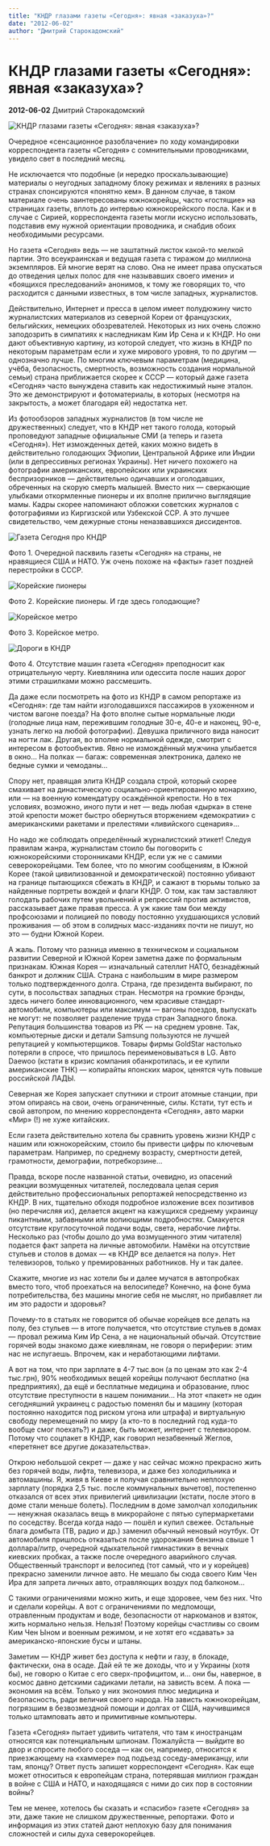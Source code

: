 ```yaml
---
title: "КНДР глазами газеты «Сегодня»: явная «заказуха»?"
date: "2012-06-02"
author: "Дмитрий Старокадомский"
---
```


# КНДР глазами газеты «Сегодня»: явная «заказуха»?

**2012-06-02** Дмитрий Старокадомский

![КНДР глазами газеты «Сегодня»: явная «заказуха»?](http://cs392.userapi.com/u56081989/100679486/x_b2ed0907.jpg)

Очередное «сенсационное разоблачение» по ходу командировки корреспондента газеты «Сегодня» с сомнительными проводниками, увидело свет в последний месяц.

Не исключается что подобные (и нередко проскальзывающие) материалы о неугодных западному блоку режимах и явлениях в разных странах спонсируются «понятно кем». В данном случае, в таком материале очень заинтересованы южнокорейцы, часто «гостящие» на страницах газеты, вплоть до интервью южнокорейского посла. Как и в случае с Сирией, корреспондента газеты могли искусно использовать, подставив ему нужной ориентации проводника, и снабдив обоих необходимыми ресурсами.

Но газета «Сегодня» ведь — не заштатный листок какой-то мелкой партии. Это всеукраинская и ведущая газета c тиражом до миллиона экземпляров. Ей многие верят на слово. Она не имеет права опускаться до отведения целых полос для «не называвших своего имени» и «боящихся преследований» анонимов, к тому же говорящих то, что расходится с данными известных, в том числе западных, журналистов.

Действительно, Интернет и пресса в целом имеет полудюжину чисто журналистских материалов из северной Кореи от французских, бельгийских, немецких обозревателей. Некоторых из них очень сложно заподозрить в симпатиях к наследникам Ким Ир Сена и к КНДР. Но они дают объективную картину, из которой следует, что жизнь в КНДР по некоторым параметрам если и хуже мирового уровня, то по другим — однозначно лучше. По многим ключевым параметрам (медицина, учёба, безопасность, смертность, возможность создания нормальной семьи) страна приближается скорее к СССР — который даже газета «Сегодня» часто вынуждена ставить как недостижимый ныне эталон. Это же демонстрируют и фотоматериалы, в которых (несмотря на закрытость, а может благодаря ей) недостатка нет.

Из фотообзоров западных журналистов (в том числе не дружественных) следует, что в КНДР нет такого голода, который проповедуют западные официальные СМИ (а теперь и газета «Сегодня»). Нет изможденных детей, каких можно видеть в действительно голодающих Эфиопии, Центральной Африке или Индии (или в депрессивных регионах Украины). Нет ничего похожего на фотографии американских, европейских или украинских беспризорников — действительно одичавших и оголодавших, обреченных на скорую смерть малышей. Вместо них — сверкающие улыбками откормленные пионеры и их вполне прилично выглядящие мамы. Кадры скорее напоминают обложки советских журналов с фотографиями из Киргизской или Узбекской ССР. А это лучшее свидетельство, чем дежурные стоны неназвавшихся диссидентов.

![Газета Сегодня про КНДР](images/kndr/gazeta.jpg)

Фото 1. Очередной пасквиль газеты «Сегодня» на страны, не нравящиеся США и НАТО. Уж очень похоже на «факты» газет поздней перестройки в СССР.

![Корейские пионеры](images/kndr/pionery.png)

Фото 2. Корейские пионеры. И где здесь голодающие?

![Корейское метро](images/kndr/metro.png)

Фото 3. Корейское метро.

![Дороги в КНДР](images/kndr/dorogi.png)

Фото 4. Отсутствие машин газета «Сегодня» преподносит как отрицательную черту. Киевлянина или одессита после наших дорог этими страшилками можно рассмешить.

Да даже если посмотреть на фото из КНДР в самом репортаже из «Сегодня»: где там найти изголодавшихся пассажиров в ухоженном и чистом вагоне поезда? На фото вполне сытые нормальные люди (голодные лица нам, пережившим голодные 30-е, 40-е и наконец, 90-е, узнать легко на любой фотографии). Девушка приличного вида наносит на ногти лак. Другая, во вполне нормальной одежде, смотрит с интересом в фотообъектив. Явно не измождённый мужчина улыбается в окно... На полках — багаж: современная электроника, далеко не бедные сумки и чемоданы...

Спору нет, правящая элита КНДР создала строй, который скорее смахивает на династическую социально-ориентированную монархию, или — на военную комендатуру осаждённой крепости. Но в тех условиях, возможно, иного пути и нет — ведь любая «дырка» в стене этой крепости может быстро обернуться вторжением «демократии» с американскими ракетами и прелестями «ливийского сценария»...

Но надо же соблюдать определённый журналистский этикет! Следуя правилам жанра, журналистам стоило бы поговорить с южнокорейскими сторонниками КНДР, если уж не с самими северокорейцами. Тем более, что по многим сообщениям, в Южной Корее (такой цивилизованной и демократической) постоянно убивают на границе пытающихся сбежать в КНДР, и сажают в тюрьмы только за найденные портреты вождей и флаги КНДР. О том, как там заставляют голодать рабочих путем увольнений и репрессий против активистов, рассказывает даже правая пресса. А уж какие там бои между профсоюзами и полицией по поводу постоянно ухудшающихся условий проживания — об этом в солидных масс-изданиях почти не пишут, но это — будни Южной Кореи.

А жаль. Потому что разница именно в техническом и социальном развитии Северной и Южной Кореи заметна даже по формальным признакам. Южная Корея — изначальный сателлит НАТО, безнадёжный банкрот и должник США. Страна с наибольшим в мире размером только подтвержденного долга. Страна, где президента выбирают, по сути, в посольствах западных стран. Несмотря на громкие брэнды, здесь ничего более инновационного, чем красивые стандарт-автомобили, компьютеры или максимум — вагоны поездов, выпускать не могут: не позволяет разделение труда стран Западного блока. Репутация большинства товаров из РК — на среднем уровне. Так, компьютерные диски и детали Samsung пользуются не лучшей репутацией у компьютерщиков. Товары фирмы GoldStar настолько потеряли в спросе, что пришлось переименовываться в LG. Авто Daewoo (кстати в кризис компания обанкротилась, и ее купили американские ТНК) — копирайты японских марок, ценятся чуть повыше российской ЛАДЫ.

Северная же Корея запускает спутники и строит атомные станции, при этом опираясь на свои, очень ограниченные, силы. Кстати, тут есть и свой автопром, по мнению корреспондента «Сегодня», авто марки «Мир» (!) не хуже китайских.

Если газета действительно хотела бы сравнить уровень жизни КНДР с нашим или южнокорейским, стоило бы привести цифры по ключевым параметрам. Например, по среднему возрасту, смертности детей, грамотности, демографии, потребкорзине...

Правда, вскоре после названной статьи, очевидно, из опасений реакции возмущенных читателей, последовала целая серия действительно профессиональных репортажей непосредственно из КНДР. В них, тщательно обходя подробное изложение всех позитивов (но перечисляя их), делается акцент на кажущихся среднему украинцу пикантными, забавными или вопиющими подробностях. Смакуется отсутствие круглосуточной подачи воды, света, нерабочие лифты. Несколько раз (чтобы дошло до ума возмущенного этим читателя) подается факт запрета на личные автомобили. Намёки на отсутствие стульев и столов в домах — «в КНДР все делается на полу». Нет телевизоров, только у премированных работников. Ну и так далее.

Скажите, многие из нас хотели бы и далее мучатся в автопробках вместо того, чтоб проехаться на велосипеде? Конечно, на фоне бума потребительства, без машины многие себя не мыслят, но прибавляет ли им это радости и здоровья?

Почему-то в статьях не говорится об обычае корейцев все делать на полу, без стульев — в итоге получается, что отсутствие стульев в домах — провал режима Ким Ир Сена, а не национальный обычай. Отсутствие горячей воды знакомо даже киевлянам, не говоря о периферии: этим нас не испугаешь. Впрочем, как и неработающими лифтами.

А вот на том, что при зарплате в 4-7 тыс.вон (а по ценам это как 2-4 тыс.грн), 90% необходимых вещей корейцы получают бесплатно (на предприятиях), да ещё и бесплатные медицина и образование, плюс отсутствие преступности в нашем понимании... На этот «пакет» не один сегодняшний украинец с радостью поменял бы и машину (которая постоянно находится под риском угона или штрафа) и виртуальную свободу перемещений по миру (а кто-то в последний год куда-то вообще смог поехать?) и даже, быть может, интернет с телевизором. Потому что соцпакет в КНДР, как говорил незабвенный Жеглов, «перетянет все другие доказательства».

Открою небольшой секрет — даже у нас сейчас можно прекрасно жить без горячей воды, лифта, телевизора, и даже без холодильника и автомашины. Я, живя в Киеве и получая сравнительно неплохую зарплату (порядка 2,5 тыс. после коммунальных вычетов), постепенно отказался от всех этих привилегий цивилизации (кстати, после этого в доме стали меньше болеть). Последним в доме замолчал холодильник — ненужная оказалась вещь в микрорайоне с пятью супермаркетами по соседству. Всегда когда надо — пошёл и купил свежее. Остальные блага домбыта (ТВ, радио и др.) заменил обычный неновый ноутбук. От автомобиля пришлось отказаться после удорожания бензина свыше 1 доллара/литр, очередной «дыхательной гимнастики» в вечных киевских пробках, а также после очередного аварийного случая. Общественный транспорт и велосипед (тот самый, что и у корейцев) прекрасно заменили личное авто. Не мешало бы сюда своего Ким Чен Ира для запрета личных авто, отравляющих воздух под балконом...

С такими ограничениями можно жить, и еще здоровее, чем без них. Что и сделали корейцы. А вот с ограничениями по медпомощи, отравленным продуктам и воде, безопасности от наркоманов и взяток, жить нормально нельзя. Нельзя! Поэтому корейцы счастливы со своим Ким Чен Ыном и военным режимом, и не хотят его «сдавать» за американско-японские бусы и штаны.

Заметим — КНДР живет без доступа к нефти и газу, в блокаде, фактически, она в осаде. Дай ей те же доходы, что и у Украины (хотя бы), не говорю о Китае с его сверх-профицитом, и... они бы, наверное, в космос давно детскими садиками летали, на зависть всем. А пока — экономия на всём. Только у них экономия плюс медицина и безопасность, ради величия своего народа. На зависть южнокорейцам, погрязшим в безвозмездной помощи и долгах от США, научившимся только штамповать авто и примитивные компьютеры.

Газета «Сегодня» пытает удивить читателя, что там к иностранцам относятся как потенциальным шпионам. Пожалуйста — выйдите во двор и спросите любого соседа — как он, например, относится к приезжающему на «хаммере» под подъезд соседу-американцу, или там, японцу? Ответ пусть запишет корреспондент «Сегодня». Как еще может относиться к европейцам страна, потерявшая миллион граждан в войне с США и НАТО, и находящаяся с ними до сих пор в состоянии войны?

Тем не менее, хотелось бы сказать и «спасибо» газете «Сегодня» за эти, даже такие не слишком дружественные, репортажи. Фото и информация из этих статей дают неплохую базу для понимания сложностей и силы духа северокорейцев.